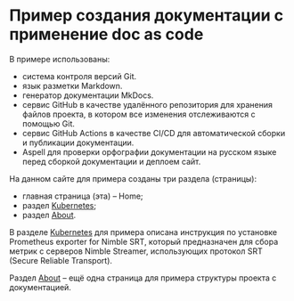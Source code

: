 # Пример создания документации с применение doc as code

В примере использованы:

- система контроля версий Git.
- язык разметки Markdown.
- генератор документации MkDocs.
- сервис GitHub в качестве удалённого репозитория для хранения файлов проекта, в котором все изменения отслеживаются с помощью Git.
-  сервис GitHub Actions в качестве CI/CD для автоматической сборки и публикации документации.
- Aspell для проверки орфографии документации на русском языке перед сборкой документации и деплоем сайт. 

На данном сайте для примера созданы три раздела (страницы):

- главная страница (эта) – Home;
- раздел [Kubernetes](kubernetes.md);
- раздел [About](about.md).

В разделе [Kubernetes](kubernetes.md) для примера описана инструкция по установке Prometheus exporter for Nimble SRT, который предназначен для сбора метрик с серверов Nimble Streamer, использующих протокол SRT (Secure Reliable Transport).

Раздел [About](about.md) – ещё одна страница для примера структуры проекта с документацией.